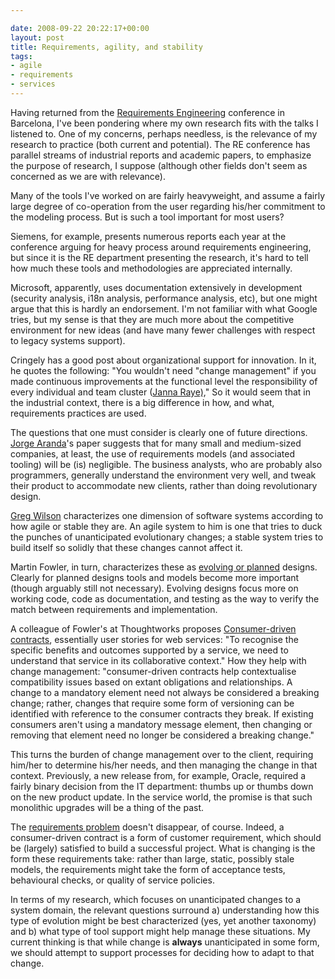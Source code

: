 ```yaml
---

date: 2008-09-22 20:22:17+00:00
layout: post
title: Requirements, agility, and stability
tags:
- agile
- requirements
- services
---
```


Having returned from the [Requirements Engineering](http://sites.upc.edu/~www-gessi/re08/) conference in Barcelona, I've been pondering where my own research fits with the talks I listened to. One of my concerns, perhaps needless, is the relevance of my research to practice (both current and potential). The RE conference has parallel streams of industrial reports and academic papers, to emphasize the purpose of research, I suppose (although other fields don't seem as concerned as we are with relevance).

Many of the tools I've worked on are fairly heavyweight, and assume a fairly large degree of co-operation from the user regarding his/her commitment to the modeling process. But is such a tool important for most users?

Siemens, for example, presents numerous reports each year at the conference arguing for heavy process around requirements engineering, but since it is the RE department presenting the research, it's hard to tell how much these tools and methodologies are appreciated internally.

Microsoft, apparently, uses documentation extensively in development (security analysis, i18n analysis, performance analysis, etc), but one might argue that this is hardly an endorsement. I'm not familiar with what Google tries, but my sense is that they are much more about the competitive environment for new ideas (and have many fewer challenges with respect to legacy systems support).

Cringely has a good post about organizational support for innovation. In it, he quotes the following: "You wouldn't need "change management" if you made continuous improvements at the functional level the responsibility of every individual and team cluster ([Janna Raye),](http://www.pbs.org/cringely/pulpit/2008/pulpit_20080917_005420.html)" So it would seem that in the industrial context, there is a big difference in how, and what, requirements practices are used.[
](http://www.pbs.org/cringely/pulpit/2008/pulpit_20080917_005420.html)

The questions that one must consider is clearly one of future directions. [Jorge Aranda](http://www.bibsonomy.org/bibtex/2b3756822eb487d407b99ffec63d3e3c7/neilernst)'s paper suggests that for many small and medium-sized companies, at least, the use of requirements models (and associated tooling) will be (is) negligible. The business analysts, who are probably also programmers, generally understand the environment very well, and tweak their product to accommodate new clients, rather than doing revolutionary design.

[Greg Wilson](http://www.cs.utoronto.ca/~gvwilson/) characterizes one dimension of software systems according to how agile or stable they are. An agile system to him is one that tries to duck the punches of unanticipated evolutionary changes; a stable system tries to build itself so solidly that these changes cannot affect it.

Martin Fowler, in turn, characterizes these as [evolving or planned](http://martinfowler.com/articles/designDead.html#id59037) designs. Clearly for planned designs tools and models become more important (though arguably still not necessary). Evolving designs focus more on working code, code as documentation, and testing as the way to verify the match between requirements and implementation.

A colleague of Fowler's at Thoughtworks proposes [Consumer-driven contracts](http://www.infoq.com/articles/consumer-driven-contracts), essentially user stories for web services: "To recognise the specific benefits and outcomes supported by a service, we need to understand that service in its collaborative context." How they help with change management: "consumer-driven contracts help contextualise compatibility issues based on extant obligations and relationships. A change to a mandatory element need not always be considered a breaking change; rather, changes that require some form of versioning can be identified with reference to the consumer contracts they break. If existing consumers aren't using a mandatory message element, then changing or removing that element need no longer be considered a breaking change."

This turns the burden of change management over to the client, requiring him/her to determine his/her needs, and then managing the change in that context. Previously, a new release from, for example, Oracle, required a fairly binary decision from the IT department: thumbs up or thumbs down on the new product update. In the service world, the promise is that such monolithic upgrades will be a thing of the past.

The [requirements problem](http://www.neilernst.net/archives/2008/the-requirements-problem-defined/) doesn't disappear, of course. Indeed, a consumer-driven contract is a form of customer requirement, which should be (largely) satisfied to build a successful project. What is changing is the form these requirements take: rather than large, static, possibly stale models, the requirements might take the form of acceptance tests, behavioural checks, or quality of service policies.

In terms of my research, which focuses on unanticipated changes to a system domain, the relevant questions surround a) understanding how this type of evolution might be best characterized (yes, yet another taxonomy) and b) what type of tool support might help manage these situations. My current thinking is that while change is **always** unanticipated in some form, we should attempt to support processes for deciding how to adapt to that change.
